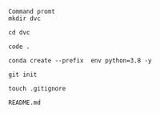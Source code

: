 ```
Command promt
mkdir dvc

cd dvc 

code .
```


```
conda create --prefix  env python=3.8 -y 
```

```
git init
```

```
touch .gitignore
```

```
README.md
```